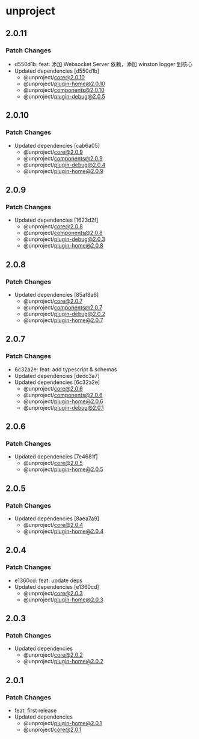 # unproject

## 2.0.11

### Patch Changes

- d550d1b: feat: 添加 Websocket Server 依赖，添加 winston logger 到核心
- Updated dependencies [d550d1b]
  - @unproject/core@2.0.10
  - @unproject/plugin-home@2.0.10
  - @unproject/components@2.0.10
  - @unproject/plugin-debug@2.0.5

## 2.0.10

### Patch Changes

- Updated dependencies [cab6a05]
  - @unproject/core@2.0.9
  - @unproject/components@2.0.9
  - @unproject/plugin-debug@2.0.4
  - @unproject/plugin-home@2.0.9

## 2.0.9

### Patch Changes

- Updated dependencies [1623d2f]
  - @unproject/core@2.0.8
  - @unproject/components@2.0.8
  - @unproject/plugin-debug@2.0.3
  - @unproject/plugin-home@2.0.8

## 2.0.8

### Patch Changes

- Updated dependencies [85af8a6]
  - @unproject/core@2.0.7
  - @unproject/components@2.0.7
  - @unproject/plugin-debug@2.0.2
  - @unproject/plugin-home@2.0.7

## 2.0.7

### Patch Changes

- 6c32a2e: feat: add typescript & schemas
- Updated dependencies [dedc3a7]
- Updated dependencies [6c32a2e]
  - @unproject/core@2.0.6
  - @unproject/components@2.0.6
  - @unproject/plugin-home@2.0.6
  - @unproject/plugin-debug@2.0.1

## 2.0.6

### Patch Changes

- Updated dependencies [7e4681f]
  - @unproject/core@2.0.5
  - @unproject/plugin-home@2.0.5

## 2.0.5

### Patch Changes

- Updated dependencies [8aea7a9]
  - @unproject/core@2.0.4
  - @unproject/plugin-home@2.0.4

## 2.0.4

### Patch Changes

- e1360cd: feat: update deps
- Updated dependencies [e1360cd]
  - @unproject/core@2.0.3
  - @unproject/plugin-home@2.0.3

## 2.0.3

### Patch Changes

- Updated dependencies
  - @unproject/core@2.0.2
  - @unproject/plugin-home@2.0.2

## 2.0.1

### Patch Changes

- feat: first release
- Updated dependencies
  - @unproject/plugin-home@2.0.1
  - @unproject/core@2.0.1
